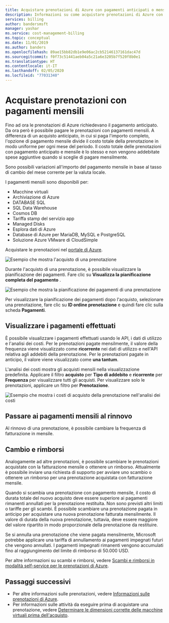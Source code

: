 ```yaml
---
title: Acquistare prenotazioni di Azure con pagamenti anticipati o mensili
description: Informazioni su come acquistare prenotazioni di Azure con pagamenti anticipati o mensili.
services: billing
author: bandersmsft
manager: yashar
ms.service: cost-management-billing
ms.topic: conceptual
ms.date: 11/01/2019
ms.author: banders
ms.openlocfilehash: 89ae15bb82db1e9e06ac2cb52146137161dac47d
ms.sourcegitcommit: f0f73c51441aeb04a5c21a6e3205b7f520f8b0e1
ms.translationtype: HT
ms.contentlocale: it-IT
ms.lasthandoff: 02/05/2020
ms.locfileid: "77031340"
---
```

# <a name="purchase-reservations-with-monthly-payments"></a>Acquistare prenotazioni con pagamenti mensili

Fino ad ora le prenotazioni di Azure richiedevano il pagamento anticipato. Da ora però è possibile pagare le prenotazioni con pagamenti mensili. A differenza di un acquisto anticipato, in cui si paga l'importo completo, l'opzione di pagamento mensile divide il costo totale della prenotazione in modo uniforme per ogni mese del periodo. Il costo totale delle prenotazioni con pagamento anticipato e mensile è lo stesso e non vengono addebitate spese aggiuntive quando si sceglie di pagare mensilmente.

Sono possibili variazioni all'importo del pagamento mensile in base al tasso di cambio del mese corrente per la valuta locale.

I pagamenti mensili sono disponibili per:

- Macchine virtuali
- Archiviazione di Azure
- DATABASE SQL
- SQL Data Warehouse
- Cosmos DB
- Tariffa stamp del servizio app
- Managed Disks
- Esplora dati di Azure
- Database di Azure per MariaDB, MySQL e PostgreSQL
- Soluzione Azure VMware di CloudSimple


Acquistare le prenotazioni nel [portale di Azure](https://portal.azure.com/?Microsoft_Azure_Reservations_EnableMultiCart=true&amp;paymentPlan=true#blade/Microsoft_Azure_Reservations/CreateBlade).

![Esempio che mostra l'acquisto di una prenotazione](./media/monthly-payments-reservations/purchase-reservation.png)

Durante l'acquisto di una prenotazione, è possibile visualizzare la pianificazione dei pagamenti. Fare clic su **Visualizza la pianificazione completa del pagamento** .

![Esempio che mostra la pianificazione dei pagamenti di una prenotazione](./media/monthly-payments-reservations/prepurchase-schedule.png)

Per visualizzare la pianificazione dei pagamenti dopo l'acquisto, selezionare una prenotazione, fare clic su **ID ordine prenotazione** e quindi fare clic sulla scheda **Pagamenti**.

## <a name="view-payments-made"></a>Visualizzare i pagamenti effettuati

È possibile visualizzare i pagamenti effettuati usando le API, i dati di utilizzo e l'analisi dei costi. Per le prenotazioni pagate mensilmente, il valore della frequenza viene visualizzato come **ricorrente** nei dati di utilizzo e nell'API relativa agli addebiti della prenotazione. Per le prenotazioni pagate in anticipo, il valore viene visualizzato come **una tantum**.

L'analisi dei costi mostra gli acquisti mensili nella visualizzazione predefinita. Applicare il filtro **acquisto** per **Tipo di addebito** e **ricorrente** per **Frequenza** per visualizzare tutti gli acquisti. Per visualizzare solo le prenotazioni, applicare un filtro per **Prenotazione**.

![Esempio che mostra i costi di acquisto della prenotazione nell'analisi dei costi](./media/monthly-payments-reservations/cost-analysis.png)

## <a name="switch-to-monthly-payments-at-renewal"></a>Passare ai pagamenti mensili al rinnovo

Al rinnovo di una prenotazione, è possibile cambiare la frequenza di fatturazione in mensile.

## <a name="exchange-and-refunds"></a>Cambio e rimborsi

Analogamente ad altre prenotazioni, è possibile scambiare le prenotazioni acquistate con la fatturazione mensile o ottenere un rimborso. Attualmente è possibile inviare una richiesta di supporto per avviare uno scambio o ottenere un rimborso per una prenotazione acquistata con fatturazione mensile.

Quando si scambia una prenotazione con pagamento mensile, il costo di durata totale del nuovo acquisto deve essere superiore ai pagamenti rimanenti annullati per la prenotazione restituita. Non sono previsti altri limiti o tariffe per gli scambi. È possibile scambiare una prenotazione pagata in anticipo per acquistare una nuova prenotazione fatturata mensilmente. Il valore di durata della nuova prenotazione, tuttavia, deve essere maggiore del valore ripartito in modo proporzionale della prenotazione da restituire.

Se si annulla una prenotazione che viene pagata mensilmente, Microsoft potrebbe applicare una tariffa di annullamento ai pagamenti impegnati futuri che vengono annullati. I pagamenti impegnati rimanenti vengono accumulati fino al raggiungimento del limite di rimborso di 50.000 USD.

Per altre informazioni su scambi e rimborsi, vedere [Scambi e rimborsi in modalità self-service per le prenotazioni di Azure](exchange-and-refund-azure-reservations.md).

## <a name="next-steps"></a>Passaggi successivi

- Per altre informazioni sulle prenotazioni, vedere [Informazioni sulle prenotazioni di Azure](save-compute-costs-reservations.md).
- Per informazioni sulle attività da eseguire prima di acquistare una prenotazione, vedere [Determinare le dimensioni corrette delle macchine virtuali prima dell'acquisto](../../virtual-machines/windows/prepay-reserved-vm-instances.md#determine-the-right-vm-size-before-you-buy).
